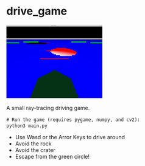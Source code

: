 # drive_game

<img src="./Screenshot_2024-06-23_20-59-39.png" alt="A small rover faces a rock and a crater." width=50%>

A small ray-tracing driving game. 

```
# Run the game (requires pygame, numpy, and cv2):
python3 main.py
```

* Use Wasd or the Arror Keys to drive around
* Avoid the rock
* Avoid the crater
* Escape from the green circle!

